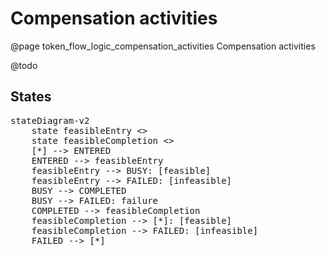# Compensation activities
@page token_flow_logic_compensation_activities Compensation activities

@todo

## States

<pre class="mermaid">
stateDiagram-v2
    state feasibleEntry <<choice>>
    state feasibleCompletion <<choice>>
    [*] --> ENTERED
    ENTERED --> feasibleEntry
    feasibleEntry --> BUSY: [feasible]
    feasibleEntry --> FAILED: [infeasible]
    BUSY --> COMPLETED
    BUSY --> FAILED: failure
    COMPLETED --> feasibleCompletion
    feasibleCompletion --> [*]: [feasible]
    feasibleCompletion --> FAILED: [infeasible]
    FAILED --> [*]
</pre>

